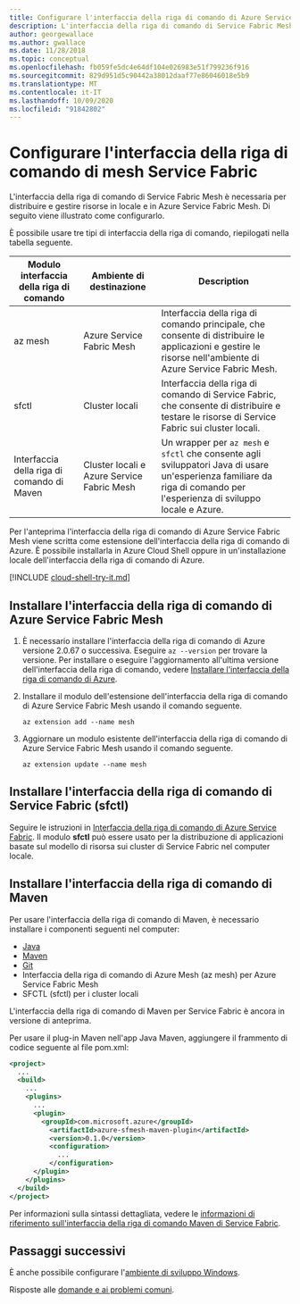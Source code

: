 ```yaml
---
title: Configurare l'interfaccia della riga di comando di Azure Service Fabric mesh
description: L'interfaccia della riga di comando di Service Fabric Mesh è necessaria per distribuire e gestire risorse in locale e in Azure Service Fabric Mesh. Di seguito viene illustrato come configurarlo.
author: georgewallace
ms.author: gwallace
ms.date: 11/28/2018
ms.topic: conceptual
ms.openlocfilehash: fb059fe5dc4e64df104e026983e51f799236f916
ms.sourcegitcommit: 829d951d5c90442a38012daaf77e86046018e5b9
ms.translationtype: MT
ms.contentlocale: it-IT
ms.lasthandoff: 10/09/2020
ms.locfileid: "91842802"
---
```

# <a name="set-up-service-fabric-mesh-cli"></a>Configurare l'interfaccia della riga di comando di mesh Service Fabric
L'interfaccia della riga di comando di Service Fabric Mesh è necessaria per distribuire e gestire risorse in locale e in Azure Service Fabric Mesh. Di seguito viene illustrato come configurarlo.

È possibile usare tre tipi di interfaccia della riga di comando, riepilogati nella tabella seguente.

| Modulo interfaccia della riga di comando | Ambiente di destinazione |  Description | 
|---|---|---|
| az mesh | Azure Service Fabric Mesh | Interfaccia della riga di comando principale, che consente di distribuire le applicazioni e gestire le risorse nell'ambiente di Azure Service Fabric Mesh. 
| sfctl | Cluster locali | Interfaccia della riga di comando di Service Fabric, che consente di distribuire e testare le risorse di Service Fabric sui cluster locali.  
| Interfaccia della riga di comando di Maven | Cluster locali e Azure Service Fabric Mesh | Un wrapper per `az mesh` e `sfctl` che consente agli sviluppatori Java di usare un'esperienza familiare da riga di comando per l'esperienza di sviluppo locale e Azure.  

Per l'anteprima l'interfaccia della riga di comando di Azure Service Fabric Mesh viene scritta come estensione dell'interfaccia della riga di comando di Azure. È possibile installarla in Azure Cloud Shell oppure in un'installazione locale dell'interfaccia della riga di comando di Azure. 

[!INCLUDE [cloud-shell-try-it.md](../../includes/cloud-shell-try-it.md)] 

## <a name="install-the-azure-service-fabric-mesh-cli"></a>Installare l'interfaccia della riga di comando di Azure Service Fabric Mesh
1. È necessario installare l'interfaccia della riga di comando di Azure versione 2.0.67 o successiva. Eseguire `az --version` per trovare la versione. Per installare o eseguire l'aggiornamento all'ultima versione dell'interfaccia della riga di comando, vedere [Installare l'interfaccia della riga di comando di Azure][azure-cli-install].

2. Installare il modulo dell'estensione dell'interfaccia della riga di comando di Azure Service Fabric Mesh usando il comando seguente. 

    ```azurecli-interactive
    az extension add --name mesh
    ```

3. Aggiornare un modulo esistente dell'interfaccia della riga di comando di Azure Service Fabric Mesh usando il comando seguente.

    ```azurecli-interactive
    az extension update --name mesh
    ```

## <a name="install-the-service-fabric-cli-sfctl"></a>Installare l'interfaccia della riga di comando di Service Fabric (sfctl) 

Seguire le istruzioni in [Interfaccia della riga di comando di Azure Service Fabric](../service-fabric/service-fabric-cli.md). Il modulo **sfctl** può essere usato per la distribuzione di applicazioni basate sul modello di risorsa sui cluster di Service Fabric nel computer locale. 

## <a name="install-the-maven-cli"></a>Installare l'interfaccia della riga di comando di Maven 

Per usare l'interfaccia della riga di comando di Maven, è necessario installare i componenti seguenti nel computer: 

* [Java](https://www.azul.com/downloads/zulu/)
* [Maven](https://maven.apache.org/download.cgi)
* [Git](https://git-scm.com/book/en/v2/Getting-Started-Installing-Git)
* Interfaccia della riga di comando di Azure Mesh (az mesh) per Azure Service Fabric Mesh 
* SFCTL (sfctl) per i cluster locali 

L'interfaccia della riga di comando di Maven per Service Fabric è ancora in versione di anteprima. 

Per usare il plug-in Maven nell'app Java Maven, aggiungere il frammento di codice seguente al file pom.xml:

```XML
<project>
  ...
  <build>
    ...
    <plugins>
      ...
      <plugin>
        <groupId>com.microsoft.azure</groupId>
          <artifactId>azure-sfmesh-maven-plugin</artifactId>
          <version>0.1.0</version>
          <configuration>
            ...
          </configuration>
      </plugin>
    </plugins>
  </build>
</project>
```

Per informazioni sulla sintassi dettagliata, vedere le [informazioni di riferimento sull'interfaccia della riga di comando Maven di Service Fabric](service-fabric-mesh-reference-maven.md).

## <a name="next-steps"></a>Passaggi successivi

È anche possibile configurare l'[ambiente di sviluppo Windows](service-fabric-mesh-howto-setup-developer-environment-sdk.md).

Risposte alle [domande e ai problemi comuni](service-fabric-mesh-faq.md).

[azure-cli-install]: /cli/azure/install-azure-cli
